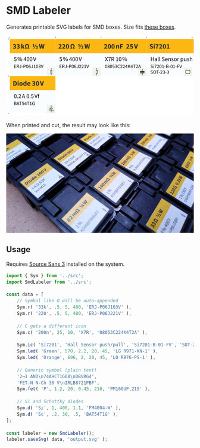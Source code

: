 # SMD Labeler

Generates printable SVG labels for SMD boxes. Size fits [these boxes][ww-esd1].

![](doc/sample-labels.png)

When printed and cut, the result may look like this:

![](doc/esd-boxes.jpg)

## Usage

Requires [Source Sans 3][ss3] installed on the system.

```ts
import { Sym } from '../src';
import SmdLabeler from '../src';

const data = [
    // Symbol like Ω will be auto-appended
    Sym.r( '33k', .5, 5, 400, 'ERJ-P06J103V' ),
    Sym.r( '220', .5, 5, 400, 'ERJ-P06J221V' ),
    
    // C gets a different icon
    Sym.c( '200n', 25, 10, 'X7R', '08053C224K4T2A' ),
    
    Sym.ic( 'Si7201', 'Hall Sensor push/pull', 'Si7201-B-01-FV', 'SOT-23-3' ),
    Sym.led( 'Green', 570, 2.2, 20, 45, 'LG R971-KN-1' ),
    Sym.led( 'Orange', 606, 2, 20, 45, 'LO R976-PS-1' ),
    
    // Generic symbol (plain text)
    '2→1 AND\n74AHCT1G08\nDBVRG4',
    'FET-N N-Ch 30 V\nIRLB8721PBF',
    Sym.fet( 'P', 1.2, 20, 0.45, 210, 'PM160UP,215' ),
    
    // Si and Schottky diodes
    Sym.d( 'Si', 1, 400, 1.1, 'FM4004-W' ),
    Sym.d( 'Sc', .2, 30, .5, 'BAT54T1G' ),
];

const labeler = new SmdLabeler();
labeler.saveSvg( data, 'output.svg' );
```

[ww-esd1]: https://www.reichelt.com/ch/de/esd-smd-klappbox-16-x-12-x-15-mm-deckel-schwarz-esd-box-1-sw-sw-p60405.html
[ss3]: https://github.com/adobe-fonts/source-sans
